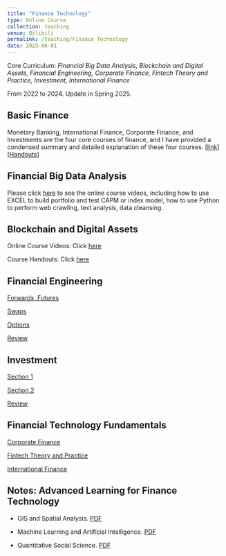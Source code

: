 ```yaml
---
title: "Finance Technology"
type: Online Course
collection: teaching
venue: Bilibili
permalink: /teaching/Finance Technology
date: 2023-06-01
---
```


Core Curriculum: *Financial Big Data Analysis, Blockchain and Digital Assets, Financial Engineering, Corporate Finance, Fintech Theory and Practice, Investment, International Finance*

From 2022 to 2024. Update in Spring 2025.

Basic Finance 
---

Monetary Banking, International Finance, Corporate Finance, and Investments are the four core courses of finance, and I have provided a condensed summary and detailed explanation of these four courses. [[link](https://www.bilibili.com/video/BV1UJHke1EcU/?share_source=copy_web&vd_source=e8fa1855f6f86b783664c47a8acea625)] [[Handouts](https://mailbnueducn-my.sharepoint.com/:b:/g/personal/sjs_mail_bnu_edu_cn/Eae2msAbo3lIuiZKVO6b_zABkGUrpp25_pkKP-dNWD0WUw?e=PIKXNe)]

Financial Big Data Analysis
---

Please click [here](https://www.bilibili.com/video/BV1uT421S7UA/) to see the online course videos, including how to use EXCEL to build portfolio and test CAPM or index model, how to use Python to perform web crawling, text analysis, data cleansing.

Blockchain and Digital Assets
---
Online Course Videos: Click [here](https://www.bilibili.com/video/BV16r421u7PG/)

Course Handouts: Click [here]({{site.url}}/file/Handout_of_Block_Chain.pdf)

Financial Engineering
---
[Forwards, Futures](https://www.bilibili.com/video/BV1i8411v7jP/)

[Swaps](https://www.bilibili.com/video/BV1HQ4y1g7YH/)

[Options](https://www.bilibili.com/video/BV1vN411L78h/)

[Review](https://www.bilibili.com/video/BV1yQ4y1u78P/)

Investment
---
[Section 1](https://www.bilibili.com/video/BV1Ng4y197zk/)

[Section 2](https://www.bilibili.com/video/BV1xa4y1r71Y/)

[Review](https://www.bilibili.com/video/BV1pC4y1T75V/)

Financial Technology Fundamentals 
---
[Corporate Finance](https://www.bilibili.com/video/BV1XN411C75G/)

[Fintech Theory and Practice](https://www.bilibili.com/video/BV1Po4y1W7W3/)

[International Finance](https://www.bilibili.com/video/BV12P411D7wK/)


Notes: Advanced Learning for Finance Technology
---

- GIS and Spatial Analysis. [PDF](https://hkustgz-my.sharepoint.com/:b:/g/personal/shengjiesong_hkust-gz_edu_cn/EVK2IgyPmUlGlLCfZoaB2fwBV26omlKCkoHE9bsh82q5oA?e=8ChoAi)

- Machine Learning and Artificial Intelligence. [PDF](https://hkustgz-my.sharepoint.com/:b:/g/personal/shengjiesong_hkust-gz_edu_cn/EVgNZ9ZqeOVNt9a0R7KhXpkBx1UWj-H82Dv55IMfEPhuKg?e=85Ga8w)
  
- Quantitative Social Science. [PDF](https://mailbnueducn-my.sharepoint.com/:b:/g/personal/sjs_mail_bnu_edu_cn/EX5j22UFhLFHsv1bgh7YurQB-FQMDN_2UDvLvKNAR4ZSHg?e=yeOt1g)



